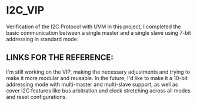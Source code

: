 # I2C_VIP
Verification of the I2C Protocol with UVM
In this project, I completed the basic communication between a single master and a single slave using 7-bit addressing in standard mode.

## LINKS FOR THE REFERENCE:
> [](https://www.i2c-bus.org/addressing/start-byte/)
> [](https://www.totalphase.com/support/articles/200349176-7-bit-8-bit-and-10-bit-i2c-slave-addressing/?srsltid=AfmBOorgd4exdp47b9B7zoPMYxEzp5l3Wz8rYzGerLbJc0myq7UMlUsG)
> [](https://developerhelp.microchip.com/xwiki/bin/view/applications/i2c/#HI2CRead)
> [](https://interrupt.memfault.com/blog/i2c-in-a-nutshell)
> [](https://www.nxp.com/docs/en/application-note/AN10216.pdf)
> [](https://mu.microchip.com/practical-i2c-introduction-implementation-and-troubleshooting)

I'm still working on the VIP, making the necessary adjustments and trying to make it more modular and reusable.
In the future, I'd like to make it a 10-bit addressing mode with multi-master and multi-slave support, as well as cover I2C features like bus arbitration and clock stretching across all modes and reset configurations.
